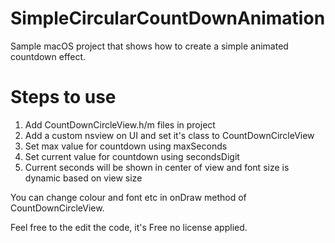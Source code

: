 # SimpleCircularCountDownAnimation
Sample macOS project that shows how to create a simple animated countdown effect.

# Steps to use
1. Add CountDownCircleView.h/m files in project
2. Add a custom nsview on UI and set it's class to CountDownCircleView
3. Set max value for countdown using maxSeconds
4. Set current value for countdown using secondsDigit
5. Current seconds will be shown in center of view and font size is dynamic based on view size

You can change colour and font etc in onDraw method of CountDownCircleView. 

Feel free to the edit the code, it's Free no license applied.
